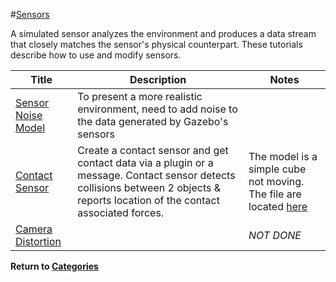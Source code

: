 #[Sensors][1]

A simulated sensor analyzes the environment and produces a data stream that closely matches the sensor's physical counterpart. These tutorials describe how to use and modify sensors.

|Title|Description|Notes|
|----|----|----|
|[Sensor Noise Model][3]| To present a more realistic environment, need to add noise to the data generated by Gazebo's sensors||
|[Contact Sensor][16]|Create a contact sensor and get contact data via a plugin or a message. Contact sensor detects collisions between 2 objects & reports location of the contact associated forces.|The model is a simple cube not moving. The file are located [here][17]|
|[Camera Distortion][48]||*NOT DONE*|

**Return to [Categories][2]**

[1]: http://gazebosim.org/tutorials?cat=sensors
[2]: ../gazebo_notes.md
[3]: gazebo_notes/sensor_noise_model_info.md
[16]: gazebo_notes/contact_sensor.md
[17]: gazebo_contact_tutorial
[48]: gazebo_notes/camera_distortion.md 
